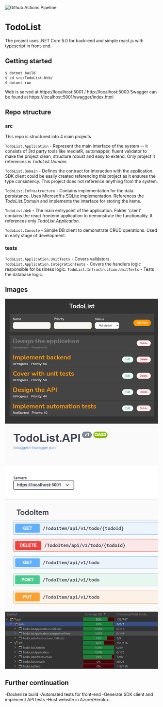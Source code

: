 
![Github Actions Pipeline](https://github.com/vitezp/TodoList/actions/workflows/config.yml/badge.svg)


# TodoList 

The project uses .NET Core 5.0 for back-end and simple react.js with typescript in front-end. 

## Getting started

```
$ dotnet build
$ cd src/TodoList.Web/
$ dotnet run
```

Web is served at https://localhost:5001 / http://localhost:5000
Swagger can be found at https://localhost:5001/swagger/index.html

## Repo structure

### src
This repo is structured into 4 main projects 

`TodoList.Application` - Represent the main interface of the system -- it consists of 3rd party tools like mediatR, automapper, fluent validator to make the project clean, structure robust and easy to extend. Only project it references is *TodoList.Domain*.

`TodoList.Domain` - Defines the contract for interaction with the application. SDK client could be easily created referencing this project as it ensures the type consistency. This project does not reference anything from the system. 

`TodoList.Infrastructure` - Contains implementation for the data persistance. Uses Microsoft's SQLite implementation. References the *TodoList.Domain* and implements the interface for storing the items. 

`TodoList.Web` - The main entrypoint of the application. Folder 'client' contains the react frontend application to demonstrate the functionality. It references only *TodoList.Application*. 

`TodoList.Console` - Simple DB client to demonstrate CRUD operations. Used in early stage of development.   

### tests
`TodoList.Application.UnitTests` - Covers validators.
`TodoList.Application.IntegrationTests` - Covers the handlers logic responsible for business logic.
`TodoList.Infrastruction.UnitTests` - Tests the database logic.

## Images

![Frontend](/images/frontend.PNG?raw=true)
![Swagger](/images/swagger.PNG?raw=true)
![Code Coverage](/images/coverage.PNG?raw=true)

## Further continuation
-Dockerize build
-Automated tests for front-end
-Generate SDK client and implement API tests
-Host website in Azure/Heroku...


